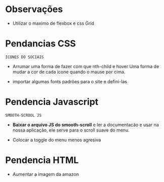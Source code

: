 # Observações

- Utilizar o maximo de flexbox e css Grid

# Pendancias CSS

`ICONES DO SOCIAIS`

- Arrumar uma forma de fazer com  que nth-child e hover
  Uma forma de mudar a cor de cada icone quando o mause
  por cima.

- importar algumas fonts padrões para o site e defini-las

# Pendencia Javascript

`SMOOTH-SCROOL JS`

- **Baixar o arquivo JS do smooth-scroll** e ler a documentacão
  e usar na nossa aplicação, ele serve para o scroll
  suave do menu.

- Colocar a toggle do menu menos agresiva

# Pendencia HTML

- Aumentar a imagem da amazon